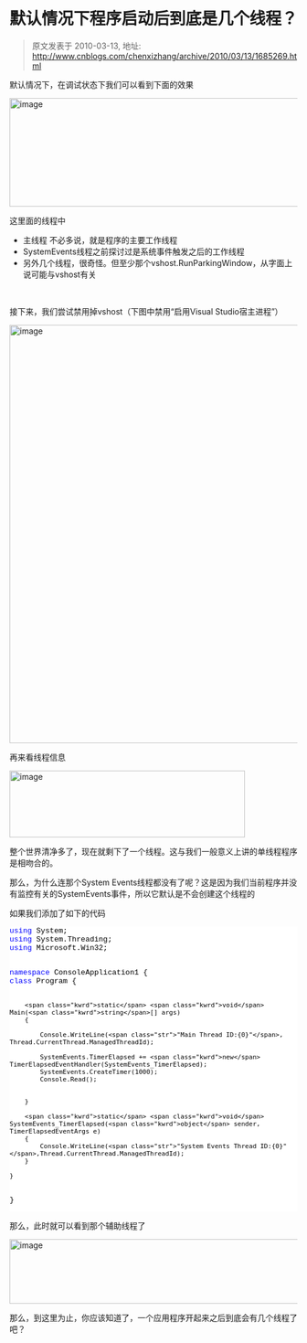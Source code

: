 # 默认情况下程序启动后到底是几个线程？ 
> 原文发表于 2010-03-13, 地址: http://www.cnblogs.com/chenxizhang/archive/2010/03/13/1685269.html 


<p>默认情况下，在调试状态下我们可以看到下面的效果</p> <p><a href="http://images.cnblogs.com/cnblogs_com/chenxizhang/WindowsLiveWriter/3dd1b29a9549_1366F/image_2.png" class="thickbox"><img title="image" border="0" alt="image" src="http://images.cnblogs.com/cnblogs_com/chenxizhang/WindowsLiveWriter/3dd1b29a9549_1366F/image_thumb.png" width="634" height="190"></a> </p> <p>这里面的线程中</p> <ul> <li>主线程 不必多说，就是程序的主要工作线程</li> <li>SystemEvents线程之前探讨过是系统事件触发之后的工作线程</li> <li>另外几个线程，很奇怪。但至少那个vshost.RunParkingWindow，从字面上说可能与vshost有关</li></ul> <p>&nbsp;</p> <p>接下来，我们尝试禁用掉vshost（下图中禁用“启用Visual Studio宿主进程”）</p> <p><a href="http://images.cnblogs.com/cnblogs_com/chenxizhang/WindowsLiveWriter/3dd1b29a9549_1366F/image_4.png" class="thickbox"><img title="image" border="0" alt="image" src="http://images.cnblogs.com/cnblogs_com/chenxizhang/WindowsLiveWriter/3dd1b29a9549_1366F/image_thumb_1.png" width="963" height="732"></a> </p> <p>再来看线程信息</p> <p></p> <p><a href="http://images.cnblogs.com/cnblogs_com/chenxizhang/WindowsLiveWriter/3dd1b29a9549_1366F/image_6.png" class="thickbox"><img title="image" border="0" alt="image" src="http://images.cnblogs.com/cnblogs_com/chenxizhang/WindowsLiveWriter/3dd1b29a9549_1366F/image_thumb_2.png" width="412" height="117"></a> </p> <p>整个世界清净多了，现在就剩下了一个线程。这与我们一般意义上讲的单线程程序是相吻合的。</p> <p>那么，为什么连那个System Events线程都没有了呢？这是因为我们当前程序并没有监控有关的SystemEvents事件，所以它默认是不会创建这个线程的</p> <p>如果我们添加了如下的代码</p><pre class="csharpcode"><span class="kwrd">using</span> System;
<span class="kwrd">using</span> System.Threading;
<span class="kwrd">using</span> Microsoft.Win32;

<span class="kwrd">namespace</span> ConsoleApplication1
{
    <span class="kwrd">class</span> Program
    {
        
        <span class="kwrd">static</span> <span class="kwrd">void</span> Main(<span class="kwrd">string</span>[] args)
        {

            Console.WriteLine(<span class="str">"Main Thread ID:{0}"</span>, Thread.CurrentThread.ManagedThreadId);

            SystemEvents.TimerElapsed += <span class="kwrd">new</span> TimerElapsedEventHandler(SystemEvents_TimerElapsed);
            SystemEvents.CreateTimer(1000);
            Console.Read();


        }

        <span class="kwrd">static</span> <span class="kwrd">void</span> SystemEvents_TimerElapsed(<span class="kwrd">object</span> sender, TimerElapsedEventArgs e)
        {
            Console.WriteLine(<span class="str">"System Events Thread ID:{0}"</span>,Thread.CurrentThread.ManagedThreadId);
        }

    }
}
</pre>
<style type="text/css">.csharpcode, .csharpcode pre
{
	font-size: small;
	color: black;
	font-family: consolas, "Courier New", courier, monospace;
	background-color: #ffffff;
	/*white-space: pre;*/
}
.csharpcode pre { margin: 0em; }
.csharpcode .rem { color: #008000; }
.csharpcode .kwrd { color: #0000ff; }
.csharpcode .str { color: #006080; }
.csharpcode .op { color: #0000c0; }
.csharpcode .preproc { color: #cc6633; }
.csharpcode .asp { background-color: #ffff00; }
.csharpcode .html { color: #800000; }
.csharpcode .attr { color: #ff0000; }
.csharpcode .alt 
{
	background-color: #f4f4f4;
	width: 100%;
	margin: 0em;
}
.csharpcode .lnum { color: #606060; }
</style>

<p>那么，此时就可以看到那个辅助线程了</p>
<p><a href="http://images.cnblogs.com/cnblogs_com/chenxizhang/WindowsLiveWriter/3dd1b29a9549_1366F/image_8.png" class="thickbox"><img title="image" border="0" alt="image" src="http://images.cnblogs.com/cnblogs_com/chenxizhang/WindowsLiveWriter/3dd1b29a9549_1366F/image_thumb_3.png" width="632" height="113"></a> </p>
<p>那么，到这里为止，你应该知道了，一个应用程序开起来之后到底会有几个线程了吧？</p>